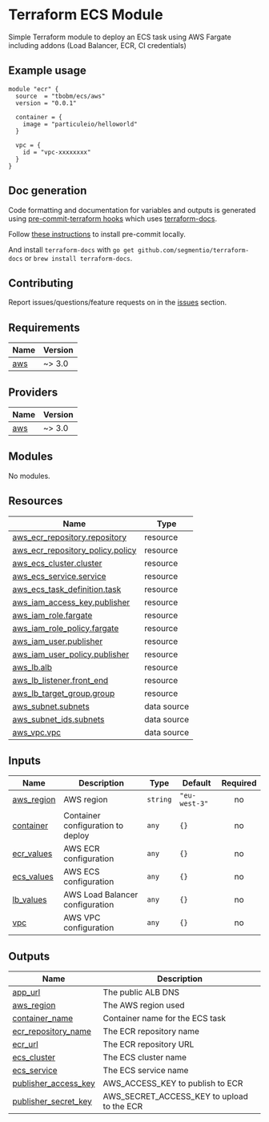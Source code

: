 # Terraform ECS Module

Simple Terraform module to deploy an ECS task using AWS Fargate including addons (Load Balancer, ECR, CI credentials)

## Example usage

```hcl
module "ecr" {
  source  = "tbobm/ecs/aws"
  version = "0.0.1"

  container = {
    image = "particuleio/helloworld"
  }

  vpc = {
    id = "vpc-xxxxxxxx"
  }
}
```

## Doc generation

Code formatting and documentation for variables and outputs is generated using
[pre-commit-terraform
hooks](https://github.com/antonbabenko/pre-commit-terraform) which uses
[terraform-docs](https://github.com/segmentio/terraform-docs).

Follow [these
instructions](https://github.com/antonbabenko/pre-commit-terraform#how-to-install)
to install pre-commit locally.

And install `terraform-docs` with `go get github.com/segmentio/terraform-docs`
or `brew install terraform-docs`.

## Contributing

Report issues/questions/feature requests on in the
[issues](https://github.com/particuleio/terraform-kubernetes-addons/issues/new)
section.

<!-- BEGINNING OF PRE-COMMIT-TERRAFORM DOCS HOOK -->
## Requirements

| Name | Version |
|------|---------|
| <a name="requirement_aws"></a> [aws](#requirement\_aws) | ~> 3.0 |

## Providers

| Name | Version |
|------|---------|
| <a name="provider_aws"></a> [aws](#provider\_aws) | ~> 3.0 |

## Modules

No modules.

## Resources

| Name | Type |
|------|------|
| [aws_ecr_repository.repository](https://registry.terraform.io/providers/hashicorp/aws/latest/docs/resources/ecr_repository) | resource |
| [aws_ecr_repository_policy.policy](https://registry.terraform.io/providers/hashicorp/aws/latest/docs/resources/ecr_repository_policy) | resource |
| [aws_ecs_cluster.cluster](https://registry.terraform.io/providers/hashicorp/aws/latest/docs/resources/ecs_cluster) | resource |
| [aws_ecs_service.service](https://registry.terraform.io/providers/hashicorp/aws/latest/docs/resources/ecs_service) | resource |
| [aws_ecs_task_definition.task](https://registry.terraform.io/providers/hashicorp/aws/latest/docs/resources/ecs_task_definition) | resource |
| [aws_iam_access_key.publisher](https://registry.terraform.io/providers/hashicorp/aws/latest/docs/resources/iam_access_key) | resource |
| [aws_iam_role.fargate](https://registry.terraform.io/providers/hashicorp/aws/latest/docs/resources/iam_role) | resource |
| [aws_iam_role_policy.fargate](https://registry.terraform.io/providers/hashicorp/aws/latest/docs/resources/iam_role_policy) | resource |
| [aws_iam_user.publisher](https://registry.terraform.io/providers/hashicorp/aws/latest/docs/resources/iam_user) | resource |
| [aws_iam_user_policy.publisher](https://registry.terraform.io/providers/hashicorp/aws/latest/docs/resources/iam_user_policy) | resource |
| [aws_lb.alb](https://registry.terraform.io/providers/hashicorp/aws/latest/docs/resources/lb) | resource |
| [aws_lb_listener.front_end](https://registry.terraform.io/providers/hashicorp/aws/latest/docs/resources/lb_listener) | resource |
| [aws_lb_target_group.group](https://registry.terraform.io/providers/hashicorp/aws/latest/docs/resources/lb_target_group) | resource |
| [aws_subnet.subnets](https://registry.terraform.io/providers/hashicorp/aws/latest/docs/data-sources/subnet) | data source |
| [aws_subnet_ids.subnets](https://registry.terraform.io/providers/hashicorp/aws/latest/docs/data-sources/subnet_ids) | data source |
| [aws_vpc.vpc](https://registry.terraform.io/providers/hashicorp/aws/latest/docs/data-sources/vpc) | data source |

## Inputs

| Name | Description | Type | Default | Required |
|------|-------------|------|---------|:--------:|
| <a name="input_aws_region"></a> [aws\_region](#input\_aws\_region) | AWS region | `string` | `"eu-west-3"` | no |
| <a name="input_container"></a> [container](#input\_container) | Container configuration to deploy | `any` | `{}` | no |
| <a name="input_ecr_values"></a> [ecr\_values](#input\_ecr\_values) | AWS ECR configuration | `any` | `{}` | no |
| <a name="input_ecs_values"></a> [ecs\_values](#input\_ecs\_values) | AWS ECS configuration | `any` | `{}` | no |
| <a name="input_lb_values"></a> [lb\_values](#input\_lb\_values) | AWS Load Balancer configuration | `any` | `{}` | no |
| <a name="input_vpc"></a> [vpc](#input\_vpc) | AWS VPC configuration | `any` | `{}` | no |

## Outputs

| Name | Description |
|------|-------------|
| <a name="output_app_url"></a> [app\_url](#output\_app\_url) | The public ALB DNS |
| <a name="output_aws_region"></a> [aws\_region](#output\_aws\_region) | The AWS region used |
| <a name="output_container_name"></a> [container\_name](#output\_container\_name) | Container name for the ECS task |
| <a name="output_ecr_repository_name"></a> [ecr\_repository\_name](#output\_ecr\_repository\_name) | The ECR repository name |
| <a name="output_ecr_url"></a> [ecr\_url](#output\_ecr\_url) | The ECR repository URL |
| <a name="output_ecs_cluster"></a> [ecs\_cluster](#output\_ecs\_cluster) | The ECS cluster name |
| <a name="output_ecs_service"></a> [ecs\_service](#output\_ecs\_service) | The ECS service name |
| <a name="output_publisher_access_key"></a> [publisher\_access\_key](#output\_publisher\_access\_key) | AWS\_ACCESS\_KEY to publish to ECR |
| <a name="output_publisher_secret_key"></a> [publisher\_secret\_key](#output\_publisher\_secret\_key) | AWS\_SECRET\_ACCESS\_KEY to upload to the ECR |
<!-- END OF PRE-COMMIT-TERRAFORM DOCS HOOK -->
